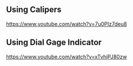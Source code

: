 ## Using Calipers
https://www.youtube.com/watch?v=7u0PIz7deu8

## Using Dial Gage Indicator
https://www.youtube.com/watch?v=xTvhjPJ80zw
